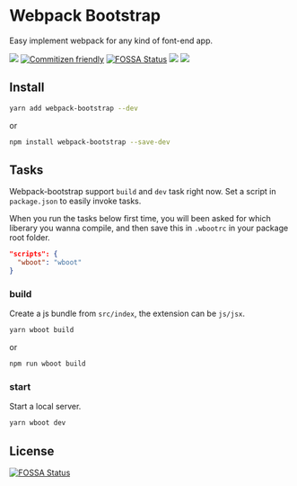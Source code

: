 # Webpack Bootstrap

Easy implement webpack for any kind of font-end app.

[![](https://img.shields.io/badge/node-%3E%3D6.11.5-brightgreen.svg)](https://nodejs.org/en/)
[![Commitizen friendly](https://img.shields.io/badge/commitizen-friendly-brightgreen.svg)](http://commitizen.github.io/cz-cli/)
[![FOSSA Status](https://app.fossa.io/api/projects/git%2Bgithub.com%2Fmrbone%2Fwebpack-bootstrap.svg?type=shield)](https://app.fossa.io/projects/git%2Bgithub.com%2Fmrbone%2Fwebpack-bootstrap?ref=badge_shield)
[![](https://travis-ci.org/mrbone/webpack-bootstrap.svg?branch=master)](https://travis-ci.org/mrbone/webpack-bootstrap)
[![](https://codecov.io/gh/mrbone/webpack-bootstrap/branch/master/graph/badge.svg)](https://codecov.io/gh/mrbone/webpack-bootstrap?branch=master)

## Install

```bash
yarn add webpack-bootstrap --dev
```

or

```bash
npm install webpack-bootstrap --save-dev
```

## Tasks

Webpack-bootstrap support `build` and `dev` task right now. Set a script in `package.json` to easily invoke tasks.

When you run the tasks below first time, you will been asked for which liberary you wanna compile, and then save this in `.wbootrc` in your package root folder.

```json
"scripts": {
  "wboot": "wboot"
}
```

### build

Create a js bundle from `src/index`, the extension can be `js/jsx`.

```bash
yarn wboot build
```

or

```bash
npm run wboot build
```

### start

Start a local server.

```bash
yarn wboot dev
```

## License
[![FOSSA Status](https://app.fossa.io/api/projects/git%2Bgithub.com%2Fmrbone%2Fwebpack-bootstrap.svg?type=large)](https://app.fossa.io/projects/git%2Bgithub.com%2Fmrbone%2Fwebpack-bootstrap?ref=badge_large)